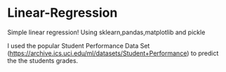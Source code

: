 # Linear-Regression
Simple linear regression! Using sklearn,pandas,matplotlib and pickle

I used the popular Student Performance Data Set (https://archive.ics.uci.edu/ml/datasets/Student+Performance) to predict the the  students grades.
